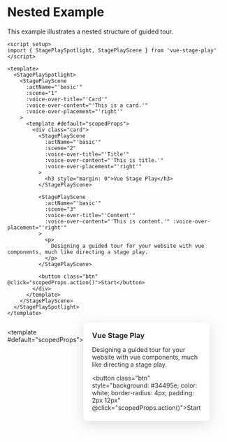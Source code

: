 <script setup>
import { StagePlaySpotlight, StagePlayScene } from '../../src/index.ts'
</script>

# Nested Example

This example illustrates a nested structure of guided tour.

```vue{14,37}
<script setup>
import { StagePlaySpotlight, StagePlayScene } from 'vue-stage-play'
</script>

<template>
  <StagePlaySpotlight>
    <StagePlayScene 
      :actName="'basic'"
      :scene="1"
      :voice-over-title="'Card'"
      :voice-over-content="'This is a card.'"
      :voice-over-placement="'right'"
    >
      <template #default="scopedProps">
        <div class="card">
          <StagePlayScene
            :actName="'basic'"
            :scene="2"
            :voice-over-title="'Title'"
            :voice-over-content="'This is title.'"
            :voice-over-placement="'right'"
          >
            <h3 style="margin: 0">Vue Stage Play</h3>
          </StagePlayScene>

          <StagePlayScene
            :actName="'basic'"
            :scene="3"
            :voice-over-title="'Content'"
            :voice-over-content="'This is content.'" :voice-over-placement="'right'"
          >
            <p>
              Designing a guided tour for your website with vue components, much like directing a stage play.
            </p>
          </StagePlayScene>
    
          <button class="btn" @click="scopedProps.action()">Start</button>
        </div>
      </template>
    </StagePlayScene>
  </StagePlaySpotlight>
</template>
```

<StagePlaySpotlight>
  <StagePlayScene style="display: flex; width: 300px" :actName="'basic'" :scene="1" :voice-over-title="'Card'" :voice-over-content="'This is a card.'" :voice-over-placement="'right'" >

  <template #default="scopedProps">
  
  <div class="card" style="width: 300px; padding: 20px 20px 8px 20px; background: white; color: #292929; border-radius: 8px; box-shadow: rgba(100, 100, 111, 0.2) 0px 7px 29px 0px;">

  <StagePlayScene :actName="'basic'" :scene="2" :voice-over-title="'Title'" :voice-over-content="'This is title.'" :voice-over-placement="'right'" >

  <h3 style="margin: 0">Vue Stage Play</h3>

  </StagePlayScene>

  <StagePlayScene :actName="'basic'" :scene="3" :voice-over-title="'Content'" :voice-over-content="'This is content.'" :voice-over-placement="'right'" >

  <p>Designing a guided tour for your website with vue components, much like directing a stage play.</p>

  </StagePlayScene>
    
  <button class="btn" style="background: #34495e; color: white; border-radius: 4px; padding: 2px 12px" @click="scopedProps.action()">Start</button>

  </div>
  
  </template>

  </StagePlayScene>
</StagePlaySpotlight>